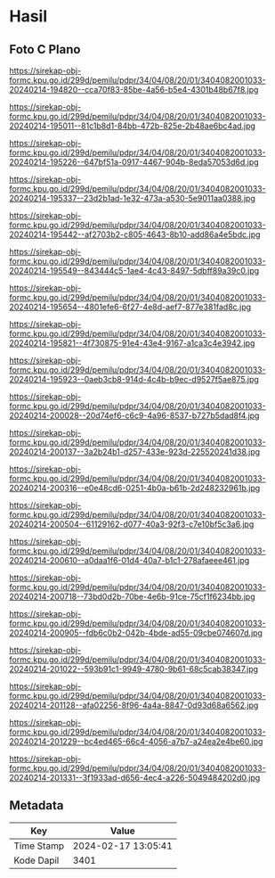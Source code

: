 # Hasil

## Foto C Plano

https://sirekap-obj-formc.kpu.go.id/299d/pemilu/pdpr/34/04/08/20/01/3404082001033-20240214-194820--cca70f83-85be-4a56-b5e4-4301b48b67f8.jpg

https://sirekap-obj-formc.kpu.go.id/299d/pemilu/pdpr/34/04/08/20/01/3404082001033-20240214-195011--81c1b8d1-84bb-472b-825e-2b48ae6bc4ad.jpg

https://sirekap-obj-formc.kpu.go.id/299d/pemilu/pdpr/34/04/08/20/01/3404082001033-20240214-195226--647bf51a-0917-4467-904b-8eda57053d6d.jpg

https://sirekap-obj-formc.kpu.go.id/299d/pemilu/pdpr/34/04/08/20/01/3404082001033-20240214-195337--23d2b1ad-1e32-473a-a530-5e9011aa0388.jpg

https://sirekap-obj-formc.kpu.go.id/299d/pemilu/pdpr/34/04/08/20/01/3404082001033-20240214-195442--af2703b2-c805-4643-8b10-add86a4e5bdc.jpg

https://sirekap-obj-formc.kpu.go.id/299d/pemilu/pdpr/34/04/08/20/01/3404082001033-20240214-195549--843444c5-1ae4-4c43-8497-5dbff89a39c0.jpg

https://sirekap-obj-formc.kpu.go.id/299d/pemilu/pdpr/34/04/08/20/01/3404082001033-20240214-195654--4801efe6-6f27-4e8d-aef7-877e381fad8c.jpg

https://sirekap-obj-formc.kpu.go.id/299d/pemilu/pdpr/34/04/08/20/01/3404082001033-20240214-195821--4f730875-91e4-43e4-9167-a1ca3c4e3942.jpg

https://sirekap-obj-formc.kpu.go.id/299d/pemilu/pdpr/34/04/08/20/01/3404082001033-20240214-195923--0aeb3cb8-914d-4c4b-b9ec-d9527f5ae875.jpg

https://sirekap-obj-formc.kpu.go.id/299d/pemilu/pdpr/34/04/08/20/01/3404082001033-20240214-200028--20d74ef6-c6c9-4a96-8537-b727b5dad8f4.jpg

https://sirekap-obj-formc.kpu.go.id/299d/pemilu/pdpr/34/04/08/20/01/3404082001033-20240214-200137--3a2b24b1-d257-433e-923d-225520241d38.jpg

https://sirekap-obj-formc.kpu.go.id/299d/pemilu/pdpr/34/04/08/20/01/3404082001033-20240214-200316--e0e48cd6-0251-4b0a-b61b-2d248232961b.jpg

https://sirekap-obj-formc.kpu.go.id/299d/pemilu/pdpr/34/04/08/20/01/3404082001033-20240214-200504--61129162-d077-40a3-92f3-c7e10bf5c3a6.jpg

https://sirekap-obj-formc.kpu.go.id/299d/pemilu/pdpr/34/04/08/20/01/3404082001033-20240214-200610--a0daa1f6-01d4-40a7-b1c1-278afaeee461.jpg

https://sirekap-obj-formc.kpu.go.id/299d/pemilu/pdpr/34/04/08/20/01/3404082001033-20240214-200718--73bd0d2b-70be-4e6b-91ce-75cf1f6234bb.jpg

https://sirekap-obj-formc.kpu.go.id/299d/pemilu/pdpr/34/04/08/20/01/3404082001033-20240214-200905--fdb6c0b2-042b-4bde-ad55-09cbe074607d.jpg

https://sirekap-obj-formc.kpu.go.id/299d/pemilu/pdpr/34/04/08/20/01/3404082001033-20240214-201022--593b91c1-9949-4780-9b61-68c5cab38347.jpg

https://sirekap-obj-formc.kpu.go.id/299d/pemilu/pdpr/34/04/08/20/01/3404082001033-20240214-201128--afa02256-8f96-4a4a-8847-0d93d68a6562.jpg

https://sirekap-obj-formc.kpu.go.id/299d/pemilu/pdpr/34/04/08/20/01/3404082001033-20240214-201229--bc4ed465-66c4-4056-a7b7-a24ea2e4be60.jpg

https://sirekap-obj-formc.kpu.go.id/299d/pemilu/pdpr/34/04/08/20/01/3404082001033-20240214-201331--3f1933ad-d656-4ec4-a226-5049484202d0.jpg


## Metadata

| Key        | Value               |
| ---------- | ------------------- |
| Time Stamp | 2024-02-17 13:05:41 |
| Kode Dapil | 3401                |



